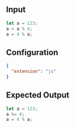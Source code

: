 
## Input
```javascript input
let a = 123;
a = a % 4;
a = 4 % a;
```

## Configuration
```json configuration
{
  "extension": "js"
}
```

## Expected Output
```javascript expected output
let a = 123;
a %= 4;
a = 4 % a;
```
